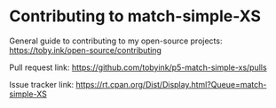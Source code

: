 # Contributing to match-simple-XS

General guide to contributing to my open-source projects:
https://toby.ink/open-source/contributing

Pull request link:
https://github.com/tobyink/p5-match-simple-xs/pulls

Issue tracker link:
https://rt.cpan.org/Dist/Display.html?Queue=match-simple-XS
